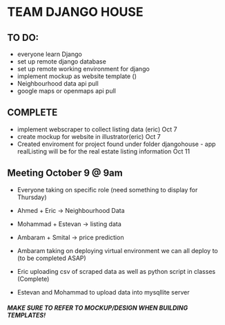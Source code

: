 # TEAM DJANGO HOUSE ##

## TO DO:
- everyone learn Django
- set up remote django database
- set up remote working environment for django
- implement mockup as website template ()
- Neighbourhood data api pull
- google maps or openmaps api pull

## COMPLETE
- implement webscraper to collect listing data (eric) Oct 7
- create mockup for website in illustrator(eric) Oct 7
- Created enviroment for project found under folder djangohouse - app realListing will be for the real estate listing information Oct 11

## Meeting October 9 @ 9am

- Everyone taking on specific role (need something to display for Thursday)
-   Ahmed + Eric -> Neighbourhood Data
-   Mohammad + Estevan -> listing data
-   Ambaram + Smital -> price prediction

-  Ambaram taking on deploying virtual environment we can all deploy to (to be completed ASAP)
-  Eric uploading csv of scraped data as well as python script in classes (Complete)
-  Estevan and Mohammad to upload data into mysqllite server

##### MAKE SURE TO REFER TO MOCKUP/DESIGN WHEN BUILDING TEMPLATES! 
